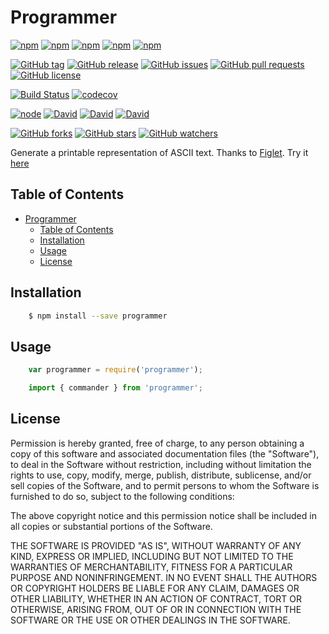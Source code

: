 <a id="markdown-programmer" name="programmer"></a>
# Programmer

[![npm](https://img.shields.io/npm/v/programmer.svg?style=plastic)](https://www.npmjs.com/package/programmer)
[![npm](https://img.shields.io/npm/dw/programmer.svg?style=plastic)](https://www.npmjs.com/package/programmer)
[![npm](https://img.shields.io/npm/dm/programmer.svg?style=plastic)](https://www.npmjs.com/package/programmer)
[![npm](https://img.shields.io/npm/dy/programmer.svg?style=plastic)](https://www.npmjs.com/package/programmer)
[![npm](https://img.shields.io/npm/dt/programmer.svg?style=plastic)](https://www.npmjs.com/package/programmer)

[![GitHub tag](https://img.shields.io/github/tag/sridharmallela/programmer.svg?style=plastic)](https://github.com/sridharmallela/programmer/tags)
[![GitHub release](https://img.shields.io/github/release/sridharmallela/programmer.svg?style=plastic)](https://github.com/sridharmallela/programmer/releases)
[![GitHub issues](https://img.shields.io/github/issues/sridharmallela/programmer.svg?style=plastic)](https://github.com/sridharmallela/programmer/issues) 
[![GitHub pull requests](https://img.shields.io/github/issues-pr/sridharmallela/programmer.svg?style=plastic)](https://github.com/sridharmallela/programmer/pulls)
[![GitHub license](https://img.shields.io/badge/license-MIT-blue.svg?style=plastic)](https://raw.githubusercontent.com/sridharmallela/programmer/master/LICENSE)

[![Build Status](https://img.shields.io/travis/sridharmallela/programmer.svg?style=plastic)](https://travis-ci.org/sridharmallela/programmer) 
[![codecov](https://codecov.io/gh/sridharmallela/programmer/branch/master/graph/badge.svg)](https://codecov.io/gh/sridharmallela/programmer)

[![node](https://img.shields.io/node/v/sridharmallela/programmer.svg?style=plastic)](https://www.npmjs.com/package/programmer)
[![David](https://img.shields.io/david/sridharmallela/programmer.svg?style=plastic)](https://www.npmjs.com/package/programmer)
[![David](https://img.shields.io/david/dev/sridharmallela/programmer.svg?style=plastic)](https://www.npmjs.com/package/programmer)
[![David](https://img.shields.io/david/optional/sridharmallela/programmer.svg?style=plastic)](https://www.npmjs.com/package/programmer)

[![GitHub forks](https://img.shields.io/github/forks/sridharmallela/programmer.svg?style=social&label=Fork)](https://github.com/sridharmallela/programmer/)
[![GitHub stars](https://img.shields.io/github/stars/sridharmallela/programmer.svg?style=social&label=Star)](https://github.com/sridharmallela/programmer/)
[![GitHub watchers](https://img.shields.io/github/watchers/sridharmallela/programmer.svg?style=social&label=Watch)](https://github.com/sridharmallela/programmer/)

Generate a printable representation of ASCII text. Thanks to [Figlet](https://www.npmjs.com/package/figlet). Try it [here](http://patorjk.com/software/taag/#p=display&f=Graffiti&t=Type%20Something%20)

<a id="markdown-table-of-contents" name="table-of-contents"></a>
## Table of Contents

<!-- TOC -->

- [Programmer](#programmer)
    - [Table of Contents](#table-of-contents)
    - [Installation](#installation)
    - [Usage](#usage)
    - [License](#license)

<!-- /TOC -->


<a id="markdown-installation" name="installation"></a>
## Installation


```bash
    $ npm install --save programmer
```


<a id="markdown-usage" name="usage"></a>
## Usage


```js
    var programmer = require('programmer');
```

```ts
    import { commander } from 'programmer';
```


<a id="markdown-license" name="license"></a>
## License

Permission is hereby granted, free of charge, to any person obtaining a copy
of this software and associated documentation files (the "Software"), to deal
in the Software without restriction, including without limitation the rights
to use, copy, modify, merge, publish, distribute, sublicense, and/or sell
copies of the Software, and to permit persons to whom the Software is
furnished to do so, subject to the following conditions:

The above copyright notice and this permission notice shall be included in all
copies or substantial portions of the Software.

THE SOFTWARE IS PROVIDED "AS IS", WITHOUT WARRANTY OF ANY KIND, EXPRESS OR
IMPLIED, INCLUDING BUT NOT LIMITED TO THE WARRANTIES OF MERCHANTABILITY,
FITNESS FOR A PARTICULAR PURPOSE AND NONINFRINGEMENT. IN NO EVENT SHALL THE
AUTHORS OR COPYRIGHT HOLDERS BE LIABLE FOR ANY CLAIM, DAMAGES OR OTHER
LIABILITY, WHETHER IN AN ACTION OF CONTRACT, TORT OR OTHERWISE, ARISING FROM,
OUT OF OR IN CONNECTION WITH THE SOFTWARE OR THE USE OR OTHER DEALINGS IN THE
SOFTWARE.
